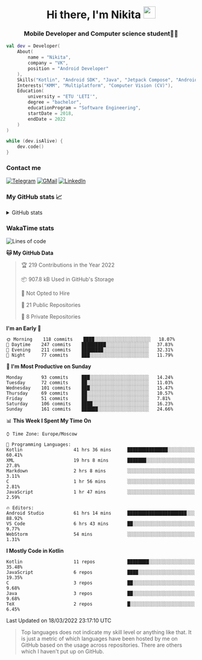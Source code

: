 <h1 align="center">
Hi there, I'm Nikita 
<img src="https://github.com/blackcater/blackcater/raw/main/images/Hi.gif" height="32"/>
</h1>
<h3 align="center">Mobile Developer and Computer science student👨‍💻</h3>

```kotlin
val dev = Developer(
    About(
        name = "Nikita",
        company = "VK",
        position = "Android Developer"
    ),
    Skills("Kotlin", "Android SDK", "Java", "Jetpack Compose", "Android Jetpack"),
    Interests("KMM", "Multiplatform", "Computer Vision (CV)"),
    Education(
        university = "ETU 'LETI'",
        degree = "bachelor",
        educationProgram = "Software Engineering",
        startDate = 2018,
        endDate = 2022
    )
)

while (dev.isAlive) {
    dev.code()
}
```

### Contact me

[![Telegram](https://img.shields.io/badge/Telegram-white?style=for-the-badge&logo=telegram&logoColor=29e9ea)](https://t.me/po4yka)
[![GMail](https://img.shields.io/badge/Gmail-white?style=for-the-badge&logo=gmail&logoColor=d14836)](mailto:pochaev.nik@gmail.com)
[![LinkedIn](https://img.shields.io/badge/linkedin%20-white.svg?&style=for-the-badge&logo=linkedin&logoColor=%230077B5)](https://www.linkedin.com/in/nikita-pochaev-415b5a1a1)

### My GitHub stats 📈

<details>
  <summary>GitHub stats</summary>
  <p align="center">
    <img src="https://github-readme-stats.vercel.app/api?username=po4yka&show_icons=true&theme=dark" />
  </p>
</details>

### WakaTime stats

<!--START_SECTION:waka-->
![Lines of code](https://img.shields.io/badge/From%20Hello%20World%20I%27ve%20Written-1%20Million%20lines%20of%20code-blue)

**🐱 My GitHub Data** 

> 🏆 219 Contributions in the Year 2022
 > 
> 📦 907.8 kB Used in GitHub's Storage 
 > 
> 🚫 Not Opted to Hire
 > 
> 📜 21 Public Repositories 
 > 
> 🔑 8 Private Repositories  
 > 
**I'm an Early 🐤** 

```text
🌞 Morning    118 commits    ████░░░░░░░░░░░░░░░░░░░░░   18.07% 
🌆 Daytime    247 commits    █████████░░░░░░░░░░░░░░░░   37.83% 
🌃 Evening    211 commits    ████████░░░░░░░░░░░░░░░░░   32.31% 
🌙 Night      77 commits     ███░░░░░░░░░░░░░░░░░░░░░░   11.79%

```
📅 **I'm Most Productive on Sunday** 

```text
Monday       93 commits     ███░░░░░░░░░░░░░░░░░░░░░░   14.24% 
Tuesday      72 commits     ██░░░░░░░░░░░░░░░░░░░░░░░   11.03% 
Wednesday    101 commits    ███░░░░░░░░░░░░░░░░░░░░░░   15.47% 
Thursday     69 commits     ██░░░░░░░░░░░░░░░░░░░░░░░   10.57% 
Friday       51 commits     ██░░░░░░░░░░░░░░░░░░░░░░░   7.81% 
Saturday     106 commits    ████░░░░░░░░░░░░░░░░░░░░░   16.23% 
Sunday       161 commits    ██████░░░░░░░░░░░░░░░░░░░   24.66%

```


📊 **This Week I Spent My Time On** 

```text
⌚︎ Time Zone: Europe/Moscow

💬 Programming Languages: 
Kotlin                   41 hrs 36 mins      ███████████████░░░░░░░░░░   60.41% 
XML                      19 hrs 8 mins       ███████░░░░░░░░░░░░░░░░░░   27.8% 
Markdown                 2 hrs 8 mins        ░░░░░░░░░░░░░░░░░░░░░░░░░   3.11% 
C                        1 hr 56 mins        ░░░░░░░░░░░░░░░░░░░░░░░░░   2.81% 
JavaScript               1 hr 47 mins        ░░░░░░░░░░░░░░░░░░░░░░░░░   2.59%

🔥 Editors: 
Android Studio           61 hrs 14 mins      ██████████████████████░░░   88.92% 
VS Code                  6 hrs 43 mins       ██░░░░░░░░░░░░░░░░░░░░░░░   9.77% 
WebStorm                 54 mins             ░░░░░░░░░░░░░░░░░░░░░░░░░   1.31%

```

**I Mostly Code in Kotlin** 

```text
Kotlin                   11 repos            ████████░░░░░░░░░░░░░░░░░   35.48% 
JavaScript               6 repos             ████░░░░░░░░░░░░░░░░░░░░░   19.35% 
C                        3 repos             ██░░░░░░░░░░░░░░░░░░░░░░░   9.68% 
Java                     3 repos             ██░░░░░░░░░░░░░░░░░░░░░░░   9.68% 
TeX                      2 repos             █░░░░░░░░░░░░░░░░░░░░░░░░   6.45%

```



 Last Updated on 18/03/2022 23:17:10 UTC
<!--END_SECTION:waka-->

> Top languages does not indicate my skill level or anything like that. It is just a metric of which languages have been hosted by me on GitHub based on the usage across repositories. There are others which I haven't put up on GitHub.
